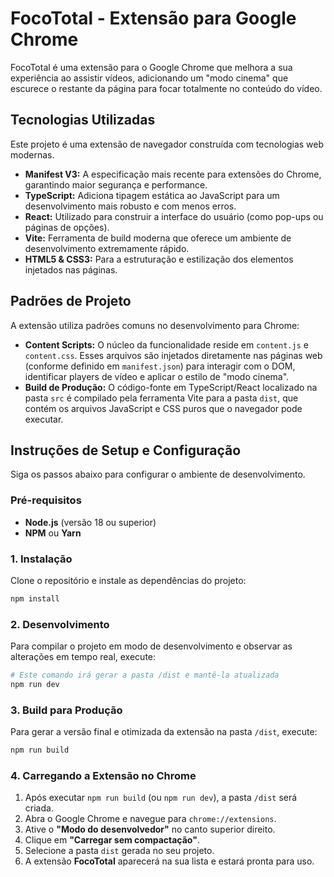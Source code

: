 # FocoTotal - Extensão para Google Chrome

FocoTotal é uma extensão para o Google Chrome que melhora a sua experiência ao assistir vídeos, adicionando um "modo cinema" que escurece o restante da página para focar totalmente no conteúdo do vídeo.

## Tecnologias Utilizadas

Este projeto é uma extensão de navegador construída com tecnologias web modernas.

- **Manifest V3:** A especificação mais recente para extensões do Chrome, garantindo maior segurança e performance.
- **TypeScript:** Adiciona tipagem estática ao JavaScript para um desenvolvimento mais robusto e com menos erros.
- **React:** Utilizado para construir a interface do usuário (como pop-ups ou páginas de opções).
- **Vite:** Ferramenta de build moderna que oferece um ambiente de desenvolvimento extremamente rápido.
- **HTML5 & CSS3:** Para a estruturação e estilização dos elementos injetados nas páginas.

## Padrões de Projeto

A extensão utiliza padrões comuns no desenvolvimento para Chrome:

- **Content Scripts:** O núcleo da funcionalidade reside em `content.js` e `content.css`. Esses arquivos são injetados diretamente nas páginas web (conforme definido em `manifest.json`) para interagir com o DOM, identificar players de vídeo e aplicar o estilo de "modo cinema".
- **Build de Produção:** O código-fonte em TypeScript/React localizado na pasta `src` é compilado pela ferramenta Vite para a pasta `dist`, que contém os arquivos JavaScript e CSS puros que o navegador pode executar.

## Instruções de Setup e Configuração

Siga os passos abaixo para configurar o ambiente de desenvolvimento.

### Pré-requisitos

- **Node.js** (versão 18 ou superior)
- **NPM** ou **Yarn**

### 1. Instalação

Clone o repositório e instale as dependências do projeto:

```bash
npm install
```

### 2. Desenvolvimento

Para compilar o projeto em modo de desenvolvimento e observar as alterações em tempo real, execute:

```bash
# Este comando irá gerar a pasta /dist e mantê-la atualizada
npm run dev
```

### 3. Build para Produção

Para gerar a versão final e otimizada da extensão na pasta `/dist`, execute:

```bash
npm run build
```

### 4. Carregando a Extensão no Chrome

1. Após executar `npm run build` (ou `npm run dev`), a pasta `/dist` será criada.
2. Abra o Google Chrome e navegue para `chrome://extensions`.
3. Ative o **"Modo do desenvolvedor"** no canto superior direito.
4. Clique em **"Carregar sem compactação"**.
5. Selecione a pasta `dist` gerada no seu projeto.
6. A extensão **FocoTotal** aparecerá na sua lista e estará pronta para uso.
